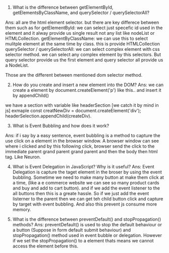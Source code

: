 01. What is the difference between getElementById, getElementsByClassName, and querySelector / querySelectorAll?

Ans: all are the html element selector. but there are key differece between them such as
for getElementById: we can select just specefic id used in the element and it alway provide us single result not any list like nodeList or HTMLCollection. 
getElementByClassName: we can use this to select mulitple element at the same time by class. this is provide HTMLCollection
querySelector / querySelectorAll: we can select complex element with css selector method. we can select any complex element by this selectors. But query selector provide us the first element and query selector all provide us a NodeList.

Those are the different between mentioned dom selector method.


02. How do you create and insert a new element into the DOM?
Ans: we can create a element by document.createElement('p') 
like this.. and insert it by appendChild()

we have a section with variable like headerSection [we catch it by mind in js]
exmaple const creatNewDiv = document.createElement('div');
headerSelection.appendChild(createDiv).


03. What is Event Bubbling and how does it work?

Ans: if i say by a easy sentence, event bubbling is a method to capture the use click on a element in the browser window. 
A browser window can see where i clicked and by this following click, browser send the click to the immediate parent grand parent grand parent and then the body then html tag. Like Neuron.


04. What is Event Delegation in JavaScript? Why is it useful?
Ans: Event Delegation is capture the taget element in the broser by using the event bubbling.
Sometime we need to make many button at make them click at a time, (like a e commerce website we can see so many product cards and buy and add to cart button). and if we add the event listener to the all buttons then this is a greate hassle. So if we just add the event listerner to the parent then we can get teh child button click and capture by target with event bubbling. And also this prevent js  consume more memory.


05. What is the difference between preventDefault() and stopPropagation() methods?
Ans: preventDefault() is used to stop the default behaviour or a button (Suppose in form default submit behaviour) and stopPropagation() method used in event bubble or delegation. However if we set the stopPropagation() to a element thats means we cannot access the element before this.